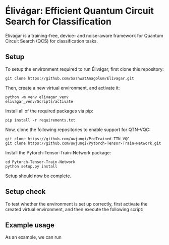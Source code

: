 # Élivágar: Efficient Quantum Circuit Search for Classification

Élivágar is a training-free, device- and noise-aware framework for Quantum Circuit Search (QCS) for classification tasks.

## Setup

To setup the environment required to run Élivágar, first clone this repository:

```
git clone https://github.com/SashwatAnagolum/Elivagar.git
```

Then, create a new virtual environment, and activate it:

```
python -m venv elivagar_venv
elivagar_venv/Scripts/activate
```

Install all of the required packages via pip:

```
pip install -r requirements.txt
```

Now, clone the following repositories to enable support for QTN-VQC:

```
git clone https://github.com/uwjunqi/PreTrained-TTN_VQC
git clone https://github.com/uwjunqi/Pytorch-Tensor-Train-Network.git
```

Install the Pytorch-Tensor-Train-Network package:

```
cd Pytorch-Tensor-Train-Network
python setup.py install
```

Setup should now be complete.

## Setup check

To test whether the environment is set up correctly, first activate the created virtual environment, and then execute the following script:



## Example usage

As an example, we can run 